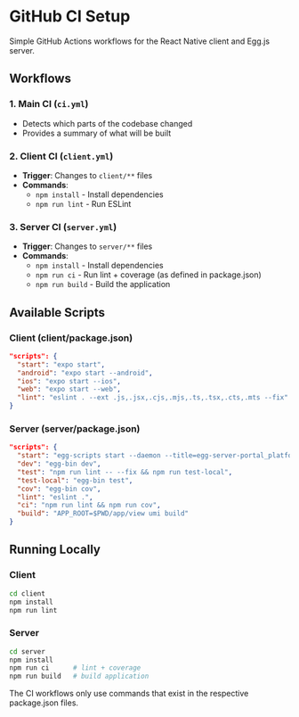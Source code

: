 # GitHub CI Setup

Simple GitHub Actions workflows for the React Native client and Egg.js server.

## Workflows

### 1. Main CI (`ci.yml`)
- Detects which parts of the codebase changed
- Provides a summary of what will be built

### 2. Client CI (`client.yml`)
- **Trigger**: Changes to `client/**` files
- **Commands**: 
  - `npm install` - Install dependencies
  - `npm run lint` - Run ESLint

### 3. Server CI (`server.yml`)
- **Trigger**: Changes to `server/**` files  
- **Commands**:
  - `npm install` - Install dependencies
  - `npm run ci` - Run lint + coverage (as defined in package.json)
  - `npm run build` - Build the application

## Available Scripts

### Client (client/package.json)
```json
"scripts": {
  "start": "expo start",
  "android": "expo start --android", 
  "ios": "expo start --ios",
  "web": "expo start --web",
  "lint": "eslint . --ext .js,.jsx,.cjs,.mjs,.ts,.tsx,.cts,.mts --fix"
}
```

### Server (server/package.json)
```json
"scripts": {
  "start": "egg-scripts start --daemon --title=egg-server-portal_platform",
  "dev": "egg-bin dev",
  "test": "npm run lint -- --fix && npm run test-local",
  "test-local": "egg-bin test", 
  "cov": "egg-bin cov",
  "lint": "eslint .",
  "ci": "npm run lint && npm run cov",
  "build": "APP_ROOT=$PWD/app/view umi build"
}
```

## Running Locally

### Client
```bash
cd client
npm install
npm run lint
```

### Server  
```bash
cd server
npm install
npm run ci      # lint + coverage
npm run build   # build application
```

The CI workflows only use commands that exist in the respective package.json files.